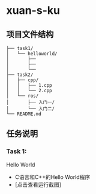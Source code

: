 # xuan-s-ku  
## 项目文件结构
```
├── task1/
│   └── helloworld/
│       ├── 
│       ├── 
│       └── 
├── task2/
│   ├── cpp/
│   │   ├── 1.cpp
│   │   └── 2.cpp
│   └── ros/
│       ├── 入门一/
│       └── 入门二/
└── README.md
```
## 任务说明

### Task 1: 
Hello World
- C语言和C++的Hello World程序
- [点击查看运行截图]
